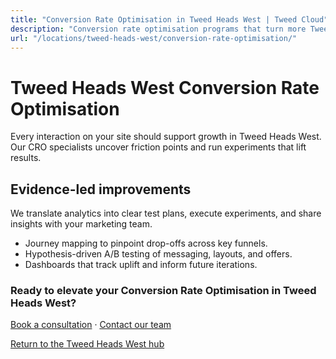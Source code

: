 ```yaml
---
title: "Conversion Rate Optimisation in Tweed Heads West | Tweed Cloud"
description: "Conversion rate optimisation programs that turn more Tweed Heads West visitors into customers."
url: "/locations/tweed-heads-west/conversion-rate-optimisation/"
---
```


# Tweed Heads West Conversion Rate Optimisation

Every interaction on your site should support growth in Tweed Heads West. Our CRO specialists uncover friction points and run experiments that lift results.

## Evidence-led improvements

We translate analytics into clear test plans, execute experiments, and share insights with your marketing team.

- Journey mapping to pinpoint drop-offs across key funnels.
- Hypothesis-driven A/B testing of messaging, layouts, and offers.
- Dashboards that track uplift and inform future iterations.

### Ready to elevate your Conversion Rate Optimisation in Tweed Heads West?

[Book a consultation](/consultation/) · [Contact our team](/contact/)

[Return to the Tweed Heads West hub](/locations/tweed-heads-west/)
